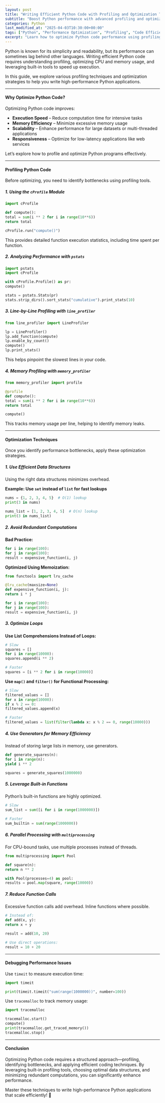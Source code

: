 ```yaml
---
layout: post
title: "Writing Efficient Python Code with Profiling and Optimization Techniques"
subtitle: "Boost Python performance with advanced profiling and optimization strategies"
categories: Python
last_modified_at: "2025-04-03T10:30:00+00:00"
tags: ["Python", "Performance Optimization", "Profiling", "Code Efficiency", "Debugging", "Memory Management"]
excerpt: "Learn how to optimize Python code performance using profiling tools, efficient algorithms, and memory management techniques. Master best practices for writing high-performance Python applications."
---
```

Python is known for its simplicity and readability, but its performance can sometimes lag behind other languages. Writing efficient Python code requires understanding profiling, optimizing CPU and memory usage, and leveraging built-in tools to speed up execution.

In this guide, we explore various profiling techniques and optimization strategies to help you write high-performance Python applications.

---

#### Why Optimize Python Code?

Optimizing Python code improves:

- **Execution Speed** – Reduce computation time for intensive tasks
- **Memory Efficiency** – Minimize excessive memory usage
- **Scalability** – Enhance performance for large datasets or multi-threaded applications
- **Responsiveness** – Optimize for low-latency applications like web services

Let’s explore how to profile and optimize Python programs effectively.

---

#### Profiling Python Code

Before optimizing, you need to identify bottlenecks using profiling tools.

##### 1. Using the `cProfile` Module

```python  
import cProfile

def compute():  
total = sum(i ** 2 for i in range(10**6))  
return total

cProfile.run("compute()")  
```

This provides detailed function execution statistics, including time spent per function.

##### 2. Analyzing Performance with `pstats`

```python  
import pstats  
import cProfile

with cProfile.Profile() as pr:  
compute()

stats = pstats.Stats(pr)  
stats.strip_dirs().sort_stats("cumulative").print_stats(10)  
```

##### 3. Line-by-Line Profiling with `line_profiler`

```python  
from line_profiler import LineProfiler

lp = LineProfiler()  
lp.add_function(compute)  
lp.enable_by_count()  
compute()  
lp.print_stats()  
```

This helps pinpoint the slowest lines in your code.

##### 4. Memory Profiling with `memory_profiler`

```python  
from memory_profiler import profile

@profile  
def compute():  
total = sum(i ** 2 for i in range(10**6))  
return total

compute()  
```

This tracks memory usage per line, helping to identify memory leaks.

---

#### Optimization Techniques

Once you identify performance bottlenecks, apply these optimization strategies.

##### 1. Use Efficient Data Structures

Using the right data structures minimizes overhead.

**Example: Use `set` instead of `list` for fast lookups**

```python  
nums = {1, 2, 3, 4, 5}  # O(1) lookup  
print(3 in nums)

nums_list = [1, 2, 3, 4, 5]  # O(n) lookup  
print(3 in nums_list)  
```

##### 2. Avoid Redundant Computations

**Bad Practice:**

```python  
for i in range(100):  
for j in range(100):  
result = expensive_function(i, j)  
```

**Optimized Using Memoization:**

```python  
from functools import lru_cache

@lru_cache(maxsize=None)  
def expensive_function(i, j):  
return i * j

for i in range(100):  
for j in range(100):  
result = expensive_function(i, j)  
```

##### 3. Optimize Loops

**Use List Comprehensions Instead of Loops:**

```python
# Slow
squares = []  
for i in range(10000):  
squares.append(i ** 2)

# Faster
squares = [i ** 2 for i in range(10000)]  
```

**Use `map()` and `filter()` for Functional Processing:**

```python
# Slow
filtered_values = []  
for x in range(10000):  
if x % 2 == 0:  
filtered_values.append(x)

# Faster
filtered_values = list(filter(lambda x: x % 2 == 0, range(10000)))  
```

##### 4. Use Generators for Memory Efficiency

Instead of storing large lists in memory, use generators.

```python  
def generate_squares(n):  
for i in range(n):  
yield i ** 2

squares = generate_squares(1000000)  
```

##### 5. Leverage Built-in Functions

Python’s built-in functions are highly optimized.

```python
# Slow
sum_list = sum([i for i in range(1000000)])

# Faster
sum_builtin = sum(range(1000000))  
```

##### 6. Parallel Processing with `multiprocessing`

For CPU-bound tasks, use multiple processes instead of threads.

```python  
from multiprocessing import Pool

def square(n):  
return n ** 2

with Pool(processes=4) as pool:  
results = pool.map(square, range(10000))  
```

##### 7. Reduce Function Calls

Excessive function calls add overhead. Inline functions where possible.

```python
# Instead of:
def add(x, y):  
return x + y

result = add(10, 20)

# Use direct operations:
result = 10 + 20  
```

---

#### Debugging Performance Issues

Use `timeit` to measure execution time:

```python  
import timeit

print(timeit.timeit("sum(range(1000000))", number=100))  
```

Use `tracemalloc` to track memory usage:

```python  
import tracemalloc

tracemalloc.start()  
compute()  
print(tracemalloc.get_traced_memory())  
tracemalloc.stop()  
```

---

#### Conclusion

Optimizing Python code requires a structured approach—profiling, identifying bottlenecks, and applying efficient coding techniques. By leveraging built-in profiling tools, choosing optimal data structures, and minimizing redundant computations, you can significantly enhance performance.

Master these techniques to write high-performance Python applications that scale efficiently! 🚀  
